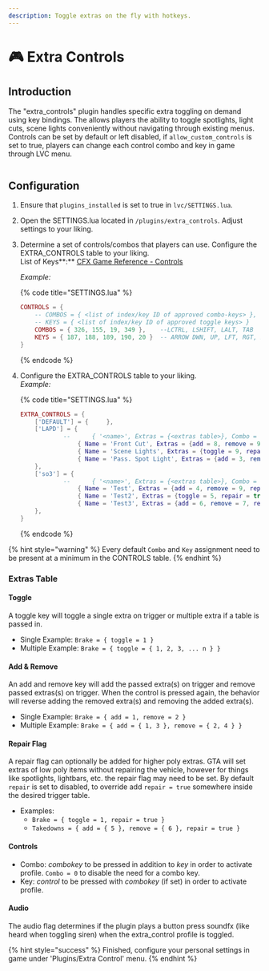 ```yaml
---
description: Toggle extras on the fly with hotkeys.
---
```


# 🎮 Extra Controls

## Introduction

The "extra\_controls" plugin handles specific extra toggling on demand using key bindings. The allows players the ability to toggle spotlights, light cuts, scene lights conveniently without navigating through existing menus. Controls can be set by default or left disabled, if `allow_custom_controls` is set to true, players can change each control combo and key in game through LVC menu.

<figure><img src="https://camo.githubusercontent.com/7fcb8ee3d541d0287bd197a9724976b482db5083de3260cddecd07ec07e8f71b/68747470733a2f2f692e6779617a6f2e636f6d2f32613235336232383539376631373033336364653633656338643937336165332e6a7067" alt=""><figcaption></figcaption></figure>

## Configuration

1. Ensure that `plugins_installed` is set to true in `lvc/SETTINGS.lua`.
2. Open the SETTINGS.lua located in `/plugins/extra_controls`. Adjust settings to your liking.
3.  Determine a set of controls/combos that players can use. Configure the EXTRA\_CONTROLS table to your liking.\
    List of Keys**:** [CFX Game Reference - Controls](https://docs.fivem.net/docs/game-references/controls/)

    _Example:_

    {% code title="SETTINGS.lua" %}
    ```lua
    CONTROLS = {
    	-- COMBOS = { <list of index/key ID of approved combo-keys> }, 
    	-- KEYS = { <list of index/key ID of approved toggle keys> }
    	COMBOS = { 326, 155, 19, 349 },    --LCTRL, LSHIFT, LALT, TAB
    	KEYS = { 187, 188, 189, 190, 20 }  -- ARROW DWN, UP, LFT, RGT, Z
    }
    ```
    {% endcode %}
4.  Configure the EXTRA\_CONTROLS table to your liking. \
    _Example:_

    {% code title="SETTINGS.lua" %}
    ```lua
    EXTRA_CONTROLS = {
    	['DEFAULT'] = { 	},	
    	['LAPD'] = { 
    			--  	{ '<name>', Extras = {<extras table>}, Combo = <default combo>, Key = <default key>, (opt.) Audio = < button soundFX> }
    				{ Name = 'Front Cut', Extras = {add = 8, remove = 9, repair = true}, Combo = 155, Key = 20, Audio = true }, 
    				{ Name = 'Scene Lights', Extras = {toggle = 9, repair = true}, Combo = 349, Key = 20, Audio = true }, 
    				{ Name = 'Pass. Spot Light', Extras = {add = 3, remove = 4, repair = true}, Combo = 326, Key = 20, Audio = false }, 
    	},	
    	['so3'] = { 
    			--  	{ '<name>', Extras = {<extras table>}, Combo = <default combo>, Key = <default key>, (opt.) Audio = < button soundFX> }
    				{ Name = 'Test', Extras = {add = 4, remove = 9, repair = true}, Combo = 155, Key = 20, Audio = true }, 
    				{ Name = 'Test2', Extras = {toggle = 5, repair = true}, Combo = 349, Key = 20, Audio = true }, 
    				{ Name = 'Test3', Extras = {add = 6, remove = 7, repair = true}, Combo = 326, Key = 20, Audio = false }, 
    	},
    }
    ```
    {% endcode %}

{% hint style="warning" %}
Every default `Combo` and `Key` assignment need to be present at a minimum in the CONTROLS table.
{% endhint %}

### Extras Table

#### **Toggle**

A toggle key will toggle a single extra on trigger or multiple extra if a table is passed in.

* Single Example: `Brake = { toggle = 1 }`
* Multiple Example: `Brake = { toggle = { 1, 2, 3, ... n } }`

#### **Add & Remove**

An add and remove key will add the passed extra(s) on trigger and remove passed extras(s) on trigger. When the control is pressed again, the behavior will reverse adding the removed extra(s) and removing the added extra(s).

* Single Example: `Brake = { add = 1, remove = 2 }`
* Multiple Example: `Brake = { add = { 1, 3 }, remove = { 2, 4 } }`

#### **Repair Flag**

A repair flag can optionally be added for higher poly extras. GTA will set extras of low poly items without repairing the vehicle, however for things like spotlights, lightbars, etc. the repair flag may need to be set. By default `repair` is set to disabled, to override add `repair = true` somewhere inside the desired trigger table.

* Examples:
  * `Brake = { toggle = 1, repair = true }`
  * `Takedowns = { add = { 5 }, remove = { 6 }, repair = true }`

#### Controls

* Combo: _combokey_ to be pressed in addition to _key_ in order to activate profile. `Combo = 0` to disable the need for a combo key.
* Key: _control_ to be pressed with _combokey_ (if set) in order to activate profile.

#### Audio

The audio flag determines if the plugin plays a button press soundfx (like heard when toggling siren) when the extra\_control profile is toggled.

{% hint style="success" %}
Finished, configure your personal settings in game under 'Plugins/Extra Control' menu.
{% endhint %}
